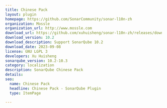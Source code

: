 ```yaml
---
title: Chinese Pack
layout: plugin
homepage: https://github.com/SonarCommunity/sonar-l10n-zh
organization: Mossle
organization_url: http://www.mossle.com
download_url: https://github.com/xuhuisheng/sonar-l10n-zh/releases/download/sonar-l10n-zh-plugin-10.2/sonar-l10n-zh-plugin-10.2.jar
download_version: 10.2
download_description: Support SonarQube 10.2
download_date: 2023-09-08
license: GNU LGPL 3
developers: Xu Huisheng
sonarqube_version: 10.2-10.3
category: localization
description: SonarQube Chinese Pack
details: 
seo:
  name: Chinese Pack
  headline: Chinese Pack - SonarQube Plugin
  type: ItemPage

---
```

